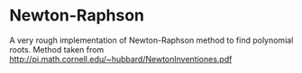 # Newton-Raphson
A very rough implementation of Newton-Raphson method to find polynomial roots. Method taken from http://pi.math.cornell.edu/~hubbard/NewtonInventiones.pdf
